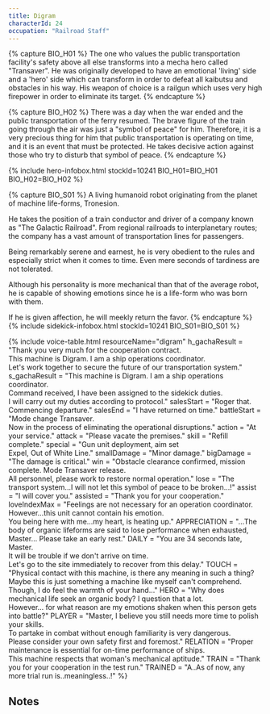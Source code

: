 ```yaml
---
title: Digram
characterId: 24
occupation: "Railroad Staff"
---
```


{% capture BIO_H01 %}
The one who values the public transportation facility's safety above all else transforms into a mecha hero called "Transaver". He was originally developed to have an emotional 'living' side and a 'hero' side which can transform in order to defeat all kaibutsu and obstacles in his way. His weapon of choice is a railgun which uses very high firepower in order to eliminate its target.
{% endcapture %}

{% capture BIO_H02 %}
There was a day when the war ended and the public transportation of the ferry resumed. The brave figure of the train going through the air was just a "symbol of peace" for him. Therefore, it is a very precious thing for him that public transportation is operating on time, and it is an event that must be protected. He takes decisive action against those who try to disturb that symbol of peace.
{% endcapture %}

{% include hero-infobox.html stockId=10241 BIO_H01=BIO_H01 BIO_H02=BIO_H02 %}

{% capture BIO_S01 %}
A living humanoid robot originating from the planet of machine life-forms, Tronesion.

He takes the position of a train conductor and driver of a company known as "The Galactic Railroad". From regional railroads to interplanetary routes; the company has a vast amount of transportation lines for passengers.

Being remarkably serene and earnest, he is very obedient to the rules and especially strict when it comes to time. Even mere seconds of tardiness are not tolerated.

Although his personality is more mechanical than that of the average robot, he is capable of showing emotions since he is a life-form who was born with them.

If he is given affection, he will meekly return the favor.
{% endcapture %}
{% include sidekick-infobox.html stockId=10241 BIO_S01=BIO_S01 %}

{% include voice-table.html resourceName="digram"
h_gachaResult = "Thank you very much for the cooperation contract.<br>This machine is Digram. I am a ship operations coordinator.<br>Let's work together to secure the future of our transportation system."
s_gachaResult = "This machine is Digram. I am a ship operations coordinator.<br>Command received, I have been assigned to the sidekick duties.<br>I will carry out my duties according to protocol."
salesStart = "Roger that. Commencing departure."
salesEnd = "I have returned on time."
battleStart = "Mode change Transaver.<br>Now in the process of eliminating the operational disruptions."
action = "At your service."
attack = "Please vacate the premises."
skill = "Refill complete."
special = "Gun unit deployment, aim set<br>Expel, Out of White Line."
smallDamage = "Minor damage."
bigDamage = "The damage is critical."
win = "Obstacle clearance confirmed, mission complete. Mode Transaver release.<br>All personnel, please work to restore normal operation."
lose = "The transport system...I will not let this symbol of peace to be broken...!"
assist = "I will cover you."
assisted = "Thank you for your cooperation."
loveIndexMax = "Feelings are not necessary for an operation coordinator.<br>However…this unit cannot contain his emotion.<br>You being here with me…my heart, is heating up."
APPRECIATION = "…The body of organic lifeforms are said to lose performance when exhausted,<br>Master… Please take an early rest."
DAILY = "You are 34 seconds late, Master.<br>It will be trouble if we don't arrive on time.<br>Let's go to the site immediately to recover from this delay."
TOUCH = "Physical contact with this machine, is there any meaning in such a thing?<br>Maybe this is just something a machine like myself can't comprehend.<br>Though, I do feel the warmth of your hand..."
HERO = "Why does mechanical life seek an organic body? I question that a lot.<br>However... for what reason are my emotions shaken when this person gets into battle?"
PLAYER = "Master, I believe you still needs more time to polish your skills.<br>To partake in combat without enough familiarity is very dangerous.<br>Please consider your own safety first and foremost."
RELATION = "Proper maintenance is essential for on-time performance of ships.<br>This machine respects that woman's mechanical aptitude."
TRAIN = "Thank you for your cooperation in the test run."
TRAINED = "A..As of now, any more trial run is..meaningless..!"
%}

## Notes

